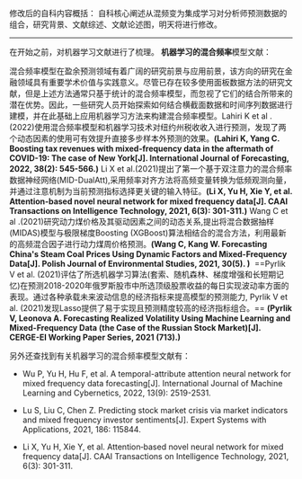 修改后的自科内容概括：
自科核心阐述从混频变为集成学习对分析师预测数据的组合，研究背景、文献综述、文献论述图，明天将进行修改。

---
在开始之前，对机器学习文献进行了梳理。
**机器学习的混合频率**模型文献：

混合频率模型在盈余预测领域有着广阔的研究前景与应用前景，该方向的研究在金融领域具有重要学术价值与实践意义。尽管已存在较多使用面板数据方法的研究文献，但是上述方法通常只基于统计的混合频率模型，而忽视了它们的结合所带来的潜在优势。因此，一些研究人员开始探索如何结合横截面数据和时间序列数据进行建模，并在此基础上应用机器学习方法来构建混合频率模型。Lahiri K et al .(2022)使用混合频率模型和机器学习技术对纽约州税收收入进行预测，发现了两个动态因素的使用可有效提升直接多步样本外预测的效果。**(Lahiri K, Yang C. Boosting tax revenues with mixed-frequency data in the aftermath of COVID-19: The case of New York[J]. International Journal of Forecasting, 2022, 38(2): 545-566.)** Li X et al.(2021)提出了第一个基于双注意力的混合频率数据神经网络(MID-DualAtt),采用频率对齐方法将高频变量转换为低频观测向量，并通过注意机制为当前预测指标选择更关键的输入特征。**(Li X, Yu H, Xie Y, et al. Attention‐based novel neural network for mixed frequency data[J]. CAAI Transactions on Intelligence Technology, 2021, 6(3): 301-311.)** Wang C et al .(2021)研究动力煤价格及其驱动因素之间的动态关系,提出将混合数据抽样(MIDAS)模型与极限梯度Boosting (XGBoost)算法相结合的混合方法，利用最新的高频混合因子进行动力煤周价格预测。**(Wang C, Kang W. Forecasting China's Steam Coal Prices Using Dynamic Factors and Mixed-Frequency Data[J]. Polish Journal of Environmental Studies, 2021, 30(5). )**  ==Pyrlik V et al. (2021)评估了所选机器学习算法(套索、随机森林、梯度增强和长短期记忆)在预测2018-2020年俄罗斯股市中所选顶级股票收益的每日实现波动率方面的表现。通过各种承载未来波动信息的经济指标来提高模型的预测能力, Pyrlik V et al. (2021)发现Lasso提供了易于实现且预测精度较高的经济指标组合。== **(Pyrlik V, Leonova A. Forecasting Realized Volatility Using Machine Learning and Mixed-Frequency Data (the Case of the Russian Stock Market)[J]. CERGE-EI Working Paper Series, 2021 (713).)**

另外还查找到有关机器学习的混合频率模型文献有：
- Wu P, Yu H, Hu F, et al. A temporal-attribute attention neural network for mixed frequency data forecasting[J]. International Journal of Machine Learning and Cybernetics, 2022, 13(9): 2519-2531.

- Lu S, Liu C, Chen Z. Predicting stock market crisis via market indicators and mixed frequency investor sentiments[J]. Expert Systems with Applications, 2021, 186: 115844.

- Li X, Yu H, Xie Y, et al. Attention‐based novel neural network for mixed frequency data[J]. CAAI Transactions on Intelligence Technology, 2021, 6(3): 301-311.